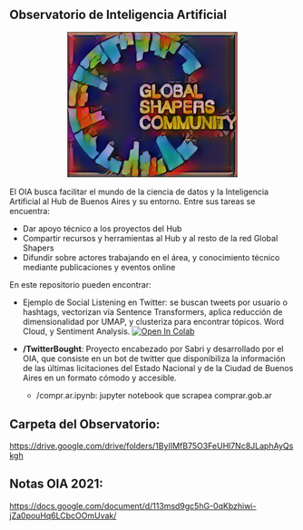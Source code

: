 ## Observatorio de Inteligencia Artificial


<p align="center">
<img src="https://github.com/Global-Shapers-Buenos-Aires/OIA/raw/master/GS_OIA.png" alt="OIA_GSBA" width="300"/>
</p>


El OIA busca facilitar el mundo de la ciencia de datos y la Inteligencia Artificial al Hub de Buenos Aires y su entorno. Entre sus tareas se encuentra:

- Dar apoyo técnico a los proyectos del Hub
- Compartir recursos y herramientas al Hub y al resto de la red Global Shapers
- Difundir sobre actores trabajando en el área, y conocimiento técnico mediante publicaciones y eventos online

En este repositorio pueden encontrar:

- Ejemplo de Social Listening en Twitter: se buscan tweets por usuario o hashtags, vectorizan vía Sentence Transformers, aplica reducción de dimensionalidad por UMAP, y clusteriza para encontrar tópicos. Word Cloud, y Sentiment Analysis. [![Open In Colab](https://colab.research.google.com/assets/colab-badge.svg)](https://colab.research.google.com/github/Global-Shapers-Buenos-Aires/OIA/blob/master/twitter_social_listening.ipynb) 

- **/TwitterBought**:
Proyecto encabezado por Sabri y desarrollado por el OIA, que consiste en un bot de twitter que disponibiliza la información de las últimas licitaciones del 
Estado Nacional y de la Ciudad de Buenos Aires en un formato cómodo y accesible.
    - /compr.ar.ipynb: jupyter notebook que scrapea comprar.gob.ar 

 
## Carpeta del Observatorio:

https://drive.google.com/drive/folders/1ByIIMfB75O3FeUHl7Nc8JLaphAyQskgh

## Notas OIA 2021:

https://docs.google.com/document/d/113msd9gc5hG-0qKbzhiwi-jZa0pouHq6LCbcOOmUvak/